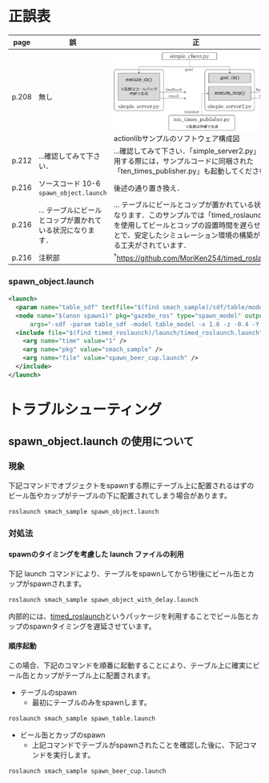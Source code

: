 # 正誤表
|   page  |  誤  |  正  |
| ------- | ---- | ---- |
|  p.208  | 無し | ![actionlibサンプルのソフトウェア構成図](./.img/actionlib.png "actionlibサンプルのソフトウェア構成図")<br> actionlibサンプルのソフトウェア構成図|
|  p.212  | ...確認してみて下さい． | ...確認してみて下さい．「simple_server2.py」を利用する際には，サンプルコードに同梱された「ten_times_publisher.py」も起動してください． |
|  p.216  | ソースコード 10-6 `spawn_object.launch` | 後述の通り置き換え． |
|  p.216  | ... テーブルにビールとコップが置かれている状況になります． | ... テーブルにビールとコップが置かれている状況になります．このサンプルでは「timed_roslaunch」<sup>&dagger;</sup>を使用してビールとコップの設置時間を遅らせることで、安定したシミュレーション環境の構築ができる工夫がされています． |
|  p.216  | 注釈部 | <sup>&dagger;</sup>https://github.com/MoriKen254/timed_roslaunch |

### spawn_object.launch
```xml
<launch>
  <param name="table_sdf" textfile="$(find smach_sample)/sdf/table/model-1_4.sdf" />
  <node name="$(anon spawn1)" pkg="gazebo_ros" type="spawn_model" output="screen"
      args="-sdf -param table_sdf -model table_model -x 1.6 -z -0.4 -Y 1.570" />
  <include file="$(find timed_roslaunch)/launch/timed_roslaunch.launch">
    <arg name="time" value="1" />
    <arg name="pkg" value="smach_sample" />
    <arg name="file" value="spawn_beer_cup.launch" />
  </include>
</launch>
```

# トラブルシューティング
## spawn_object.launch の使用について

### 現象
下記コマンドでオブジェクトをspawnする際にテーブル上に配置されるはずのビール缶やカップがテーブルの下に配置されてしまう場合があります。

```bash
roslaunch smach_sample spawn_object.launch
```

### 対処法
#### spawnのタイミングを考慮した launch ファイルの利用
下記 launch コマンドにより、テーブルをspawnしてから1秒後にビール缶とカップがspawnされます。


```bash
roslaunch smach_sample spawn_object_with_delay.launch
```

内部的には、[timed_roslaunch](http://wiki.ros.org/timed_roslaunch)というパッケージを利用することでビール缶とカップのspawnタイミングを遅延させています。

#### 順序起動
この場合、下記のコマンドを順番に起動することにより、テーブル上に確実にビール缶とカップがテーブル上に配置されます。
- テーブルのspawn
  - 最初にテーブルのみをspawnします。

```bash
roslaunch smach_sample spawn_table.launch
```

- ビール缶とカップのspawn
  - 上記コマンドでテーブルがspawnされたことを確認した後に、下記コマンドを実行します。

```bash
roslaunch smach_sample spawn_beer_cup.launch
```
